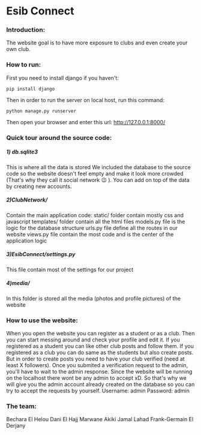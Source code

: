 # Esib Connect

### Introduction:
The website goal is to have more exposure to clubs and even create your own club.

### How to run:
First you need to install django if you haven't:
```
pip install django
```

Then in order to run the server on local host, run this command:
```
python manage.py runserver
```

Then open your browser and enter this url: http://127.0.0.1:8000/

### Quick tour around the source code:
##### 1) db.sqlite3
This is where all the data is stored
We included the database to the source code so the website doesn't feel empty and make it look more crowded (That's why they call it social network 😉 ).
You can add on top of the data by creating new accounts.

##### 2)ClubNetwork/
Contain the main application code:
static/ folder contain mostly css and javascript
templates/ folder contain all the html files
models.py file is the logic for the database structure
urls.py file define all the routes in our website
views.py file contain the most code and is the center of the application logic

##### 3)EsibConnect/settings.py
This file contain most of the settings for our project

##### 4)media/
In this folder is stored all the media (photos and profile pictures) of the website

### How to use the website:
When you open the website you can register as a student or as a club. Then you can start messing around and check your profile and edit it.
If you registered as a student you can like other club posts and follow them.
If you registered as a club you can do same as the students but also create posts. But in order to create posts you need to have your club verified (need at least X followers). Once you submited a verification request to the admin, you'll have to wait to the admin response. 
Since the website will be running on the localhost there wont be any admin to accept xD. So that's why we will give you the admin account already created on the database so you can try to accept the requests by yourself.
Username: admin
Password: admin

### The team:
Bechara El Helou
Dani El Hajj
Marwane Akiki
Jamal Lahad
Frank-Germain El Derjany